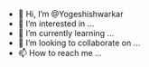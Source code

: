 - 👋 Hi, I’m @Yogeshishwarkar
- 👀 I’m interested in ...
- 🌱 I’m currently learning ...
- 💞️ I’m looking to collaborate on ...
- 📫 How to reach me ...

<!---
Yogeshishwarkar/Yogeshishwarkar is a ✨ special ✨ repository because its `README.md` (this file) appears on your GitHub profile.
You can click the Preview link to take a look at your changes.
--->
